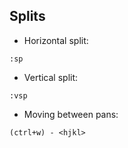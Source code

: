 ## Splits
- Horizontal split:
```vim
:sp
```
- Vertical split:
```vim
:vsp
```
- Moving between pans:
```vim
(ctrl+w) - <hjkl>
```

